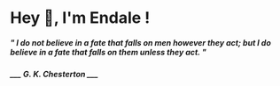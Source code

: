 <h1 title="head"> Hey 👋, I'm Endale !</h1>

**<h5><i>" I do not believe in a fate that falls on men however they act; but I do believe in a fate that falls on them unless they act. "</i></h5>**

*<b>___ G. K. Chesterton ___</b>*
